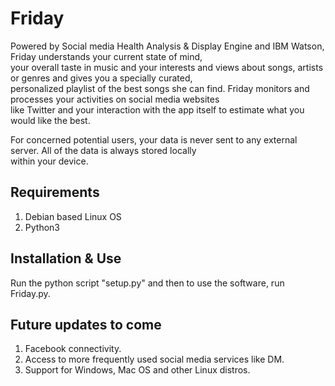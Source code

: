 # Friday
Powered by Social media Health Analysis & Display Engine and IBM Watson, Friday understands your current state of mind,  
your overall taste in music and your interests and views about songs, artists or genres and gives you a specially curated,  
personalized playlist of the best songs she can find. Friday monitors and processes your activities on social media websites  
like Twitter and your interaction with the app itself to estimate what you would like the best.
  
For concerned potential users, your data is never sent to any external server. All of the data is always stored locally  
within your device.  
  
## Requirements
1. Debian based Linux OS  
2. Python3  
  
## Installation & Use
Run the python script "setup.py" and then to use the software, run Friday.py.  
  
  
## Future updates to come
1. Facebook connectivity.
2. Access to more frequently used social media services like DM.
3. Support for Windows, Mac OS and other Linux distros.
